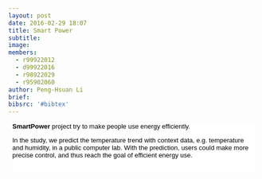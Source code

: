 ```yaml
---
layout: post
date: 2016-02-29 18:07
title: Smart Power
subtitle:
image:
members:
  - r99922012
  - d99922016
  - r98922029
  - r95902060
author: Peng-Hsuan Li
brief:
bibsrc: '#bibtex'
---
```

<div style="color: #000000; font-family: Verdana, Arial, Helvetica, sans-serif; font-size: 13px; background-image: initial; background-attachment: initial; background-origin: initial; background-clip: initial; background-color: #ffffff; margin: 8px;">
<p><strong>SmartPower</strong>&nbsp;project try to make people use energy efficiently.&nbsp;</p>
<p>In the study, we predict the temperature trend with context data, e.g. temperature and humidity,&nbsp;in a public computer lab. With the prediction, users could make more precise control, and thus reach the goal of efficient energy use.</p>
<p>&nbsp;</p>
</div>
